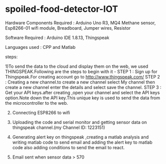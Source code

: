 # spoiled-food-detector-IOT

Hardware Components Required :
Arduino Uno R3,
MQ4 Methane sensor,
Esp8266-01 wifi module,
Breadboard,
Jumper wires,
Resistor

Software Required :
Arduino IDE 1.8.13,
Thingspeak

Languages used :
CPP and
Matlab

steps:

1)To send the data to the cloud and display them on the web, we used THINGSPEAK.Following are the steps to begin with it -
STEP 1 : Sign up for Thingspeak.For creating account go to http://www.thingspeak.com/
STEP 2 : Creating a new channel.to create a new channel  select My channel then create a new channel enter the details and select save the channel.
STEP 3 : Get your API keys.after creating ,open your channel and select the API keys option.Note down the API key.This unique key is used to send the data from the microcontroller to the web.

2) Connecting ESP8266 to wifi

3) Uploading the code and serial monitor and getting sensor data on thingspeak channel.(my Channel ID: 1223151)

4) Generating alert key on thingspeak ,creating a matlab analysis and writing matlab code to send email and adding the alert key to matlab code also adding conditions to send the email to react.

5) Email sent when sensor data > 570
